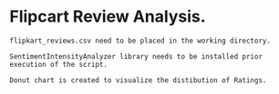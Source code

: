 # Flipcart Review Analysis.
    flipkart_reviews.csv need to be placed in the working directory.

    SentimentIntensityAnalyzer library needs to be installed prior execution of the script. 

    Donut chart is created to visualize the distibution of Ratings.
